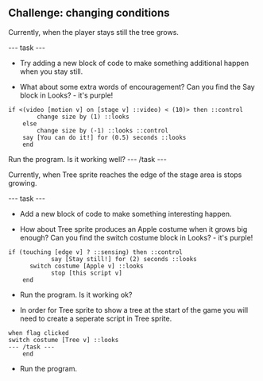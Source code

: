 ## Challenge: changing conditions

Currently, when the player stays still the tree grows.

--- task ---

+ Try adding a new block of code to make something additional happen when you stay still. 

+ What about some extra words of encouragement? Can you find the Say block in Looks? -  it's purple!

```blocks3
if <(video [motion v] on [stage v] ::video) < (10)> then ::control 
		change size by (1) ::looks
	else 
		change size by (-1) ::looks ::control
    say [You can do it!] for (0.5) seconds ::looks
	end
```
Run the program. Is it working well?
--- /task ---

Currently, when Tree sprite reaches the edge of the stage area is stops growing.

--- task ---

+ Add a new block of code to make something interesting happen.

+ How about Tree sprite produces an Apple costume when it grows big enough? Can you find the switch costume block in Looks? -  it's purple!

```blocks3
if (touching [edge v] ? ::sensing) then ::control
			say [Stay still!] for (2) seconds ::looks
      switch costume [Apple v] ::looks
			stop [this script v] 
	end
```
+ Run the program. Is it working ok?

+ In order for Tree sprite to show a tree at the start of the game you will need to create a seperate script in Tree sprite.

```blocks3
when flag clicked
switch costume [Tree v] ::looks
--- /task ---
	end
```
+ Run the program.

